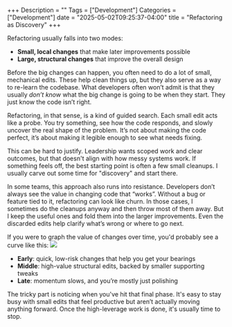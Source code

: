 +++
Description = ""
Tags = ["Development"]
Categories = ["Development"]
date = "2025-05-02T09:25:37-04:00"
title = "Refactoring as Discovery"
+++

Refactoring usually falls into two modes:

* **Small, local changes** that make later improvements possible
* **Large, structural changes** that improve the overall design

Before the big changes can happen, you often need to do a lot of small, mechanical edits. These help clean things up, but they also serve as a way to re-learn the codebase. What developers often won’t admit is that they usually _don’t know_ what the big change is going to be when they start. They just know the code isn’t right.

Refactoring, in that sense, is a kind of guided search. Each small edit acts like a probe. You try something, see how the code responds, and slowly uncover the real shape of the problem. It’s not about making the code perfect, it’s about making it legible enough to see what needs fixing.

This can be hard to justify. Leadership wants scoped work and clear outcomes, but that doesn't align with how messy systems work. If something feels off, the best starting point is often a few small cleanups. I usually carve out some time for "discovery" and start there.

In some teams, this approach also runs into resistance. Developers don’t always see the value in changing code that “works”. Without a bug or feature tied to it, refactoring can look like churn. In those cases, I sometimes do the cleanups anyway and then throw most of them away. But I keep the useful ones and fold them into the larger improvements. Even the discarded edits help clarify what’s wrong or where to go next.

If you were to graph the value of changes over time, you'd probably see a curve like this:
![](/images/refactor-rhythm.png)

* **Early**: quick, low-risk changes that help you get your bearings
* **Middle**: high-value structural edits, backed by smaller supporting tweaks
* **Late**: momentum slows, and you’re mostly just polishing

The tricky part is noticing when you've hit that final phase. It's easy to stay busy with small edits that feel productive but aren’t actually moving anything forward. Once the high-leverage work is done, it's usually time to stop.
